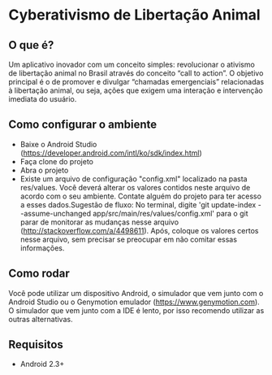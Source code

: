 # Cyberativismo de Libertação Animal

## O que é?
Um aplicativo inovador com um conceito simples: revolucionar o ativismo de libertação animal no Brasil através do conceito “call to action”. O objetivo principal é o de promover e divulgar “chamadas emergenciais” relacionadas à libertação animal, ou seja, ações que exigem uma interação  e intervenção imediata do usuário.

## Como configurar o ambiente
* Baixe o Android Studio (https://developer.android.com/intl/ko/sdk/index.html)
* Faça clone do projeto
* Abra o projeto
* Existe um arquivo de configuração "config.xml" localizado na pasta res/values. Você deverá alterar os valores contidos neste arquivo de acordo com o seu ambiente. Contate alguém do projeto para ter acesso a esses dados.Sugestão de fluxo: No terminal, digite 'git update-index --assume-unchanged app/src/main/res/values/config.xml' para o git parar de monitorar as mudanças nesse arquivo (http://stackoverflow.com/a/4498611). Após, coloque os valores certos nesse arquivo, sem precisar se preocupar em não comitar essas informações. 

## Como rodar
Você pode utilizar um dispositivo Android, o simulador que vem junto com o Android Studio ou o Genymotion emulador (https://www.genymotion.com). O simulador que vem junto com a IDE é lento, por isso recomendo utilizar as outras alternativas.

## Requisitos
* Android 2.3+
